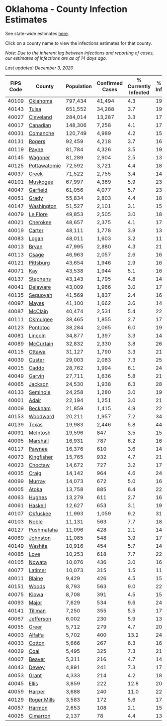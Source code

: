 # Oklahoma - County Infection Estimates

See state-wide estimates [here](/infections/us-ok).

Click on a county name to view the infections estimates for that county.

*Note: Due to the inherent lag between infections and reporting of cases, our estimates of infections are as of 14 days ago.*

*Last updated: December 3, 2020*

|   FIPS Code |                       County |   Population |   Confirmed Cases |   % Currently Infected |   % Total Infected |
|-------------|------------------------------|--------------|-------------------|------------------------|--------------------|
|       40109 |         [Oklahoma](oklahoma) |      797,434 |            41,494 |                    4.3 |               19.1 |
|       40143 |               [Tulsa](tulsa) |      651,552 |            34,288 |                    3.7 |               19.5 |
|       40027 |       [Cleveland](cleveland) |      284,014 |            13,287 |                    3.3 |               17.5 |
|       40017 |         [Canadian](canadian) |      148,306 |             7,258 |                    4.1 |               17.5 |
|       40031 |         [Comanche](comanche) |      120,749 |             4,989 |                    4.2 |               15.0 |
|       40131 |             [Rogers](rogers) |       92,459 |             4,218 |                    3.7 |               16.7 |
|       40119 |               [Payne](payne) |       81,784 |             4,326 |                    3.5 |               19.6 |
|       40145 |           [Wagoner](wagoner) |       81,289 |             2,904 |                    2.5 |               13.6 |
|       40125 | [Pottawatomie](pottawatomie) |       72,592 |             3,721 |                    4.4 |               18.4 |
|       40037 |               [Creek](creek) |       71,522 |             2,755 |                    3.4 |               14.6 |
|       40101 |         [Muskogee](muskogee) |       67,997 |             4,369 |                    5.9 |               23.7 |
|       40047 |         [Garfield](garfield) |       61,056 |             4,077 |                    5.7 |               23.9 |
|       40051 |               [Grady](grady) |       55,834 |             2,803 |                    4.4 |               18.0 |
|       40147 |     [Washington](washington) |       51,527 |             2,101 |                    3.1 |               15.8 |
|       40079 |         [Le Flore](le-flore) |       49,853 |             2,505 |                    3.0 |               18.1 |
|       40021 |         [Cherokee](cherokee) |       48,657 |             2,375 |                    4.1 |               17.9 |
|       40019 |             [Carter](carter) |       48,111 |             1,778 |                    3.9 |               13.1 |
|       40083 |               [Logan](logan) |       48,011 |             1,603 |                    3.2 |               11.6 |
|       40013 |               [Bryan](bryan) |       47,995 |             2,880 |                    4.3 |               21.7 |
|       40113 |               [Osage](osage) |       46,963 |             2,057 |                    2.6 |               16.3 |
|       40121 |       [Pittsburg](pittsburg) |       43,654 |             1,946 |                    2.9 |               16.4 |
|       40071 |                   [Kay](kay) |       43,538 |             1,944 |                    5.1 |               16.2 |
|       40137 |         [Stephens](stephens) |       43,143 |             1,795 |                    4.8 |               14.5 |
|       40041 |         [Delaware](delaware) |       43,009 |             1,966 |                    3.0 |               17.1 |
|       40135 |         [Sequoyah](sequoyah) |       41,569 |             1,837 |                    2.4 |               16.4 |
|       40097 |               [Mayes](mayes) |       41,100 |             1,662 |                    3.6 |               14.8 |
|       40087 |           [McClain](mcclain) |       40,474 |             2,531 |                    5.4 |               22.5 |
|       40111 |         [Okmulgee](okmulgee) |       38,465 |             1,855 |                    2.7 |               17.7 |
|       40123 |         [Pontotoc](pontotoc) |       38,284 |             2,065 |                    6.0 |               19.3 |
|       40081 |           [Lincoln](lincoln) |       34,877 |             1,397 |                    3.3 |               14.4 |
|       40089 |       [McCurtain](mccurtain) |       32,832 |             2,330 |                    3.8 |               26.3 |
|       40115 |             [Ottawa](ottawa) |       31,127 |             1,790 |                    3.3 |               21.3 |
|       40039 |             [Custer](custer) |       29,003 |             2,083 |                    7.3 |               25.3 |
|       40015 |               [Caddo](caddo) |       28,762 |             1,994 |                    6.1 |               24.5 |
|       40049 |             [Garvin](garvin) |       27,711 |             1,636 |                    5.8 |               21.6 |
|       40065 |           [Jackson](jackson) |       24,530 |             1,938 |                    6.3 |               28.8 |
|       40133 |         [Seminole](seminole) |       24,258 |             1,280 |                    3.0 |               19.0 |
|       40001 |               [Adair](adair) |       22,194 |             1,251 |                    3.0 |               21.3 |
|       40009 |           [Beckham](beckham) |       21,859 |             1,415 |                    4.9 |               22.6 |
|       40153 |         [Woodward](woodward) |       20,211 |             1,957 |                    7.2 |               34.6 |
|       40139 |               [Texas](texas) |       19,983 |             2,446 |                    5.8 |               44.4 |
|       40091 |         [McIntosh](mcintosh) |       19,596 |               847 |                    3.5 |               15.9 |
|       40095 |         [Marshall](marshall) |       16,931 |               787 |                    6.2 |               16.8 |
|       40117 |             [Pawnee](pawnee) |       16,376 |               610 |                    3.6 |               14.5 |
|       40073 |     [Kingfisher](kingfisher) |       15,765 |               932 |                    4.7 |               21.4 |
|       40023 |           [Choctaw](choctaw) |       14,672 |               727 |                    3.2 |               17.7 |
|       40035 |               [Craig](craig) |       14,142 |               964 |                    4.6 |               24.8 |
|       40099 |             [Murray](murray) |       14,073 |               672 |                    5.0 |               16.7 |
|       40005 |               [Atoka](atoka) |       13,758 |               885 |                    6.4 |               22.8 |
|       40063 |             [Hughes](hughes) |       13,279 |               611 |                    2.7 |               16.6 |
|       40061 |           [Haskell](haskell) |       12,627 |               653 |                    3.1 |               19.0 |
|       40107 |         [Okfuskee](okfuskee) |       11,993 |             1,059 |                    9.2 |               31.9 |
|       40103 |               [Noble](noble) |       11,131 |               563 |                    7.7 |               18.7 |
|       40127 |     [Pushmataha](pushmataha) |       11,096 |               428 |                    2.1 |               14.1 |
|       40069 |         [Johnston](johnston) |       11,085 |               548 |                    3.9 |               17.7 |
|       40149 |           [Washita](washita) |       10,916 |               454 |                    5.7 |               14.2 |
|       40085 |                 [Love](love) |       10,253 |               618 |                    7.7 |               22.1 |
|       40105 |             [Nowata](nowata) |       10,076 |               436 |                    3.0 |               16.2 |
|       40077 |           [Latimer](latimer) |       10,073 |               315 |                    1.5 |               11.8 |
|       40011 |             [Blaine](blaine) |        9,429 |               426 |                    4.5 |               15.5 |
|       40151 |               [Woods](woods) |        8,793 |               563 |                    9.0 |               22.5 |
|       40075 |               [Kiowa](kiowa) |        8,708 |               391 |                    4.5 |               15.2 |
|       40093 |               [Major](major) |        7,629 |               534 |                    9.6 |               24.9 |
|       40141 |           [Tillman](tillman) |        7,250 |               355 |                    5.5 |               17.4 |
|       40067 |       [Jefferson](jefferson) |        6,002 |               230 |                    5.9 |               13.5 |
|       40055 |               [Greer](greer) |        5,712 |               279 |                    4.7 |               20.5 |
|       40003 |           [Alfalfa](alfalfa) |        5,702 |               400 |                   13.2 |               24.9 |
|       40033 |             [Cotton](cotton) |        5,666 |               267 |                    6.3 |               16.2 |
|       40029 |                 [Coal](coal) |        5,495 |               325 |                    7.3 |               21.5 |
|       40007 |             [Beaver](beaver) |        5,311 |               216 |                    4.7 |               14.2 |
|       40043 |               [Dewey](dewey) |        4,891 |               241 |                    7.3 |               17.5 |
|       40053 |               [Grant](grant) |        4,333 |               214 |                    4.2 |               18.1 |
|       40045 |               [Ellis](ellis) |        3,859 |               222 |                   12.8 |               20.2 |
|       40059 |             [Harper](harper) |        3,688 |               240 |                   11.0 |               22.0 |
|       40129 |   [Roger Mills](roger-mills) |        3,583 |               172 |                    5.6 |               17.0 |
|       40057 |             [Harmon](harmon) |        2,653 |               108 |                    2.1 |               15.1 |
|       40025 |         [Cimarron](cimarron) |        2,137 |                78 |                    4.4 |               13.6 |